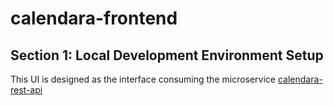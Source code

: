 # calendara-frontend

## Section 1: Local Development Environment Setup

This UI is designed as the interface consuming the microservice
[calendara-rest-api](https://github.com/tashanemclean/calendara-rest-api)
